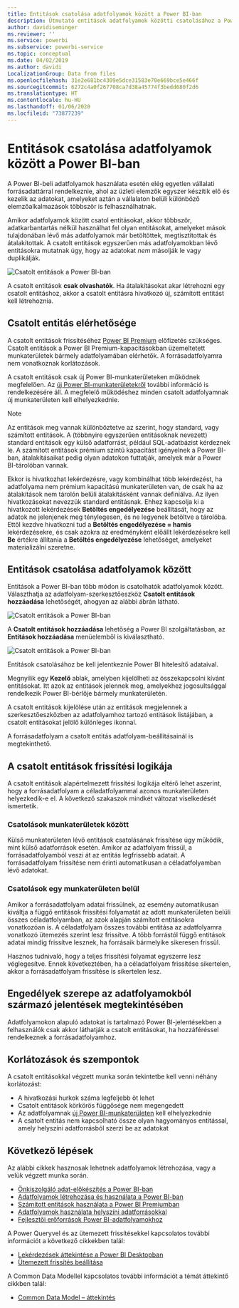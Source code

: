```yaml
---
title: Entitások csatolása adatfolyamok között a Power BI-ban
description: Útmutató entitások adatfolyamok közötti csatolásához a Power BI-ban
author: davidiseminger
ms.reviewer: ''
ms.service: powerbi
ms.subservice: powerbi-service
ms.topic: conceptual
ms.date: 04/02/2019
ms.author: davidi
LocalizationGroup: Data from files
ms.openlocfilehash: 31e2e681bc4309e5dce31583e70e669bce5e466f
ms.sourcegitcommit: 6272c4a0f267708ca7d38a45774f3bedd680f2d6
ms.translationtype: HT
ms.contentlocale: hu-HU
ms.lasthandoff: 01/06/2020
ms.locfileid: "73877239"
---
```

# <a name="link-entities-between-dataflows-in-power-bi"></a>Entitások csatolása adatfolyamok között a Power BI-ban

A Power BI-beli adatfolyamok használata esetén elég egyetlen vállalati forrásadattárral rendelkeznie, ahol az üzleti elemzők egyszer készítik elő és kezelik az adatokat, amelyeket aztán a vállalaton belüli különböző elemzőalkalmazások többször is felhasználhatnak. 

Amikor adatfolyamok között csatol entitásokat, akkor többször, adatkarbantartás nélkül használhat fel olyan entitásokat, amelyeket mások tulajdonában lévő más adatfolyamok már betöltöttek, megtisztítottak és átalakítottak. A csatolt entitások egyszerűen más adatfolyamokban lévő entitásokra mutatnak úgy, hogy az adatokat *nem* másolják le vagy duplikálják.

![Csatolt entitások a Power BI-ban](media/service-dataflows-linked-entities/linked-entities_00.png)

A csatolt entitások **csak olvashatók**. Ha átalakításokat akar létrehozni egy csatolt entitáshoz, akkor a csatolt entitásra hivatkozó új, számított entitást kell létrehoznia.

## <a name="linked-entity-availability"></a>Csatolt entitás elérhetősége

A csatolt entitások frissítéséhez [Power BI Premium](service-premium-what-is.md) előfizetés szükséges. Csatolt entitások a Power BI Premium-kapacitásokban üzemeltetett munkaterületek bármely adatfolyamában elérhetők. A forrásadatfolyamra nem vonatkoznak korlátozások.

A csatolt entitások csak új Power BI-munkaterületeken működnek megfelelően. Az [új Power BI-munkaterületekről](service-create-the-new-workspaces.md) további információ is rendelkezésére áll. A megfelelő működéshez minden csatolt adatfolyamnak új munkaterületen kell elhelyezkednie.

> [!NOTE]
> Az entitások meg vannak különböztetve az szerint, hogy standard, vagy számított entitások. A (többnyire egyszerűen entitásoknak nevezett) standard entitások egy külső adatforrást, például SQL-adatbázist kérdeznek le. A számított entitások prémium szintű kapacitást igényelnek a Power BI-ban, átalakításaikat pedig olyan adatokon futtatják, amelyek már a Power BI-tárolóban vannak. 
>
>Ekkor is hivatkozhat lekérdezésre, vagy kombinálhat több lekérdezést, ha adatfolyama nem prémium kapacitású munkaterületen van, de csak ha az átalakítások nem tárolón belüli átalakításként vannak definiálva. Az ilyen hivatkozásokat nevezzük standard entitásnak. Ehhez kapcsolja ki a hivatkozott lekérdezések **Betöltés engedélyezése** beállítását, hogy az adatok ne jelenjenek meg ténylegesen, és ne legyenek betöltve a tárolóba. Ettől kezdve hivatkozni tud a **Betöltés engedélyezése = hamis** lekérdezésekre, és csak azokra az eredményként előállt lekérdezésekre kell **Be** értékre állítania a **Betöltés engedélyezése** lehetőséget, amelyeket materializálni szeretne.


## <a name="how-to-link-entities-between-dataflows"></a>Entitások csatolása adatfolyamok között

Entitások a Power BI-ban több módon is csatolhatók adatfolyamok között. Választhatja az adatfolyam-szerkesztőeszköz **Csatolt entitások hozzáadása** lehetőségét, ahogyan az alábbi ábrán látható. 

![Csatolt entitások a Power BI-ban](media/service-dataflows-linked-entities/linked-entities_00.png)

A **Csatolt entitások hozzáadása** lehetőség a Power BI szolgáltatásban, az **Entitások hozzáadása** menüelemből is kiválasztható.

![Csatolt entitások a Power BI-ban](media/service-dataflows-linked-entities/linked-entities_01.png)

Entitások csatolásához be kell jelentkeznie Power BI hitelesítő adataival.

Megnyílik egy **Kezelő** ablak, amelyben kijelölheti az összekapcsolni kívánt entitásokat. Itt azok az entitások jelennek meg, amelyekhez jogosultsággal rendelkezik Power BI-bérlője bármely munkaterületén. 

A csatolt entitások kijelölése után az entitások megjelennek a szerkesztőeszközben az adatfolyamhoz tartozó entitások listájában, a csatolt entitásokat jelölő különleges ikonnal.

A forrásadatfolyam a csatolt entitás adatfolyam-beállításainál is megtekinthető.

## <a name="refresh-logic-of-linked-entities"></a>A csatolt entitások frissítési logikája
A csatolt entitások alapértelmezett frissítési logikája eltérő lehet aszerint, hogy a forrásadatfolyam a céladatfolyammal azonos munkaterületen helyezkedik-e el. A következő szakaszok mindkét változat viselkedését ismertetik.

### <a name="links-between-workspaces"></a>Csatolások munkaterületek között

Külső munkaterületen lévő entitások csatolásának frissítése úgy működik, mint külső adatforrások esetén. Amikor az adatfolyam frissül, a forrásadatfolyamból veszi át az entitás legfrissebb adatait. A forrásadatfolyam frissítése nem érinti automatikusan a céladatfolyamban lévő adatokat.

### <a name="links-in-the-same-workspace"></a>Csatolások egy munkaterületen belül

Amikor a forrásadatfolyam adatai frissülnek, az esemény automatikusan kiváltja a függő entitások frissítési folyamatát az adott munkaterületen belüli összes céladatfolyamban, az azok alapján számított entitásokra vonatkozóan is. A céladatfolyam összes további entitása az adatfolyamra vonatkozó ütemezés szerint lesz frissítve. A több forrástól függő entitások adatai mindig frissítve lesznek, ha forrásaik bármelyike sikeresen frissül.

Hasznos tudnivaló, hogy a teljes frissítési folyamat egyszerre lesz véglegesítve. Ennek következtében, ha a céladatfolyam frissítése sikertelen, akkor a forrásadatfolyam frissítése is sikertelen lesz.

## <a name="permissions-when-viewing-reports-from-dataflows"></a>Engedélyek szerepe az adatfolyamokból származó jelentések megtekintésében

Adatfolyamokon alapuló adatokat is tartalmazó Power BI-jelentésekben a felhasználók csak akkor láthatják a csatolt entitásokat, ha hozzáféréssel rendelkeznek a forrásadatfolyamhoz.

## <a name="limitations-and-considerations"></a>Korlátozások és szempontok

A csatolt entitásokkal végzett munka során tekintetbe kell venni néhány korlátozást:

* A hivatkozási hurkok száma legfeljebb öt lehet
* Csatolt entitások körkörös függősége nem megengedett
* Az adatfolyamnak [új Power BI-munkaterületen](service-create-the-new-workspaces.md) kell elhelyezkednie
* A csatolt entitás nem kapcsolható össze olyan hagyományos entitással, amely helyszíni adatforrásból szerzi be az adatokat


## <a name="next-steps"></a>Következő lépések

Az alábbi cikkek hasznosak lehetnek adatfolyamok létrehozása, vagy a velük végzett munka során. 

* [Önkiszolgáló adat-előkészítés a Power BI-ban](service-dataflows-overview.md)
* [Adatfolyamok létrehozása és használata a Power BI-ban](service-dataflows-create-use.md)
* [Számított entitások használata a Power BI Premiumban](service-dataflows-computed-entities-premium.md)
* [Adatfolyamok használata helyszíni adatforrásokkal](service-dataflows-on-premises-gateways.md)
* [Fejlesztői erőforrások Power BI-adatfolyamokhoz](service-dataflows-developer-resources.md)

A Power Queryvel és az ütemezett frissítésekkel kapcsolatos további információt a következő cikkekben talál:
* [Lekérdezések áttekintése a Power BI Desktopban](desktop-query-overview.md)
* [Ütemezett frissítés beállítása](refresh-scheduled-refresh.md)

A Common Data Modellel kapcsolatos további információt a témát áttekintő cikkben talál:
* [Common Data Model – áttekintés](https://docs.microsoft.com/powerapps/common-data-model/overview)

